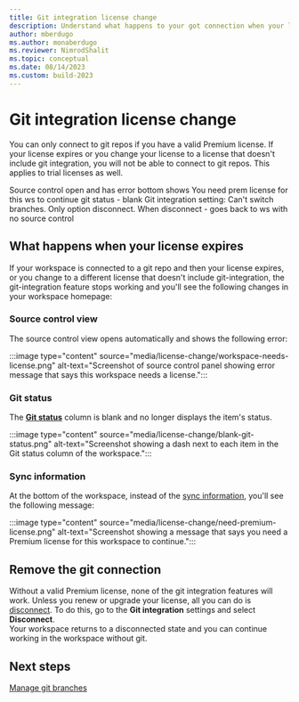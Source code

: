 ```yaml
---
title: Git integration license change
description: Understand what happens to your got connection when your license permissions change and you can't access the repo anymore.
author: mberdugo
ms.author: monaberdugo
ms.reviewer: NimrodShalit
ms.topic: conceptual 
ms.date: 08/14/2023
ms.custom: build-2023
---
```


# Git integration license change

You can only connect to git repos if you have a valid Premium license. If your license expires or you change your license to a license that doesn't include git integration, you will not be able to connect to git repos. This applies to trial licenses as well.

Source control open and has error
bottom shows You need prem license for this ws to continue
git status - blank
Git integration setting: Can't switch branches. Only option disconnect.
When disconnect - goes back to ws with no source control

## What happens when your license expires

If your workspace is connected to a git repo and then your license expires, or you change to a different license that doesn't include git-integration, the git-integration feature stops working and you'll see the following changes in your workspace homepage:

### Source control view

The source control view opens automatically and shows the following error:

:::image type="content" source="media/license-change/workspace-needs-license.png" alt-text="Screenshot of source control panel showing error message that says this workspace needs a license.":::

### Git status

The [**Git status**](./git-integration-process.md#git-status) column is blank and no longer displays the item's status.

:::image type="content" source="media/license-change/blank-git-status.png" alt-text="Screenshot showing a dash next to each item in the Git status column of the workspace.":::

### Sync information

At the bottom of the workspace, instead of the [sync information](./git-integration-process.md#sync-information), you'll see the following message:

:::image type="content" source="media/license-change/need-premium-license.png" alt-text="Screenshot showing a message that says you need a Premium license for this workspace to continue.":::

## Remove the git connection

Without a valid Premium license, none of the git integration features will work. Unless you renew or upgrade your license, all you can do is [disconnect](./git-get-started.md#disconnect-a-workspace-from-git). To do this, go to the **Git integration** settings and select **Disconnect**.  
Your workspace returns to a disconnected state and you can continue working in the workspace without git.

## Next steps

[Manage git branches](./manage-branches.md)
